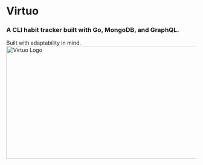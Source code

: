 # Virtuo 
### A CLI habit tracker built with Go, MongoDB, and GraphQL.
Built with adaptability in mind.<br>
<img src="blob/magicpattern-4fF44tm4hpM-unsplash.jpg" alt="Virtuo Logo" height="300" width="1000"/>

